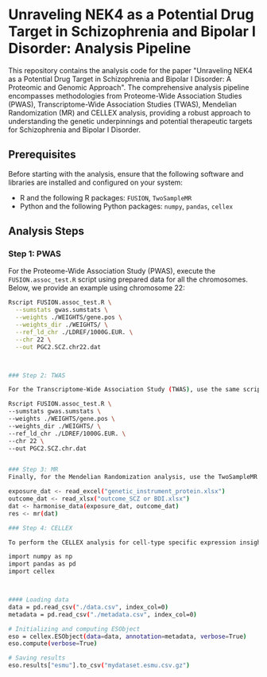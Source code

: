 # Unraveling NEK4 as a Potential Drug Target in Schizophrenia and Bipolar I Disorder: Analysis Pipeline

This repository contains the analysis code for the paper "Unraveling NEK4 as a Potential Drug Target in Schizophrenia and Bipolar I Disorder: A Proteomic and Genomic Approach". The comprehensive analysis pipeline encompasses methodologies from Proteome-Wide Association Studies (PWAS), Transcriptome-Wide Association Studies (TWAS), Mendelian Randomization (MR) and CELLEX analysis, providing a robust approach to understanding the genetic underpinnings and potential therapeutic targets for Schizophrenia and Bipolar I Disorder.

## Prerequisites

Before starting with the analysis, ensure that the following software and libraries are installed and configured on your system:

- R and the following R packages: `FUSION`, `TwoSampleMR`
- Python and the following Python packages: `numpy`, `pandas`, `cellex`

## Analysis Steps

### Step 1: PWAS

For the Proteome-Wide Association Study (PWAS), execute the `FUSION.assoc_test.R` script using prepared data for all the chromosomes. Below, we provide an example using chromosome 22:
  
```bash
Rscript FUSION.assoc_test.R \
  --sumstats gwas.sumstats \
  --weights ./WEIGHTS/gene.pos \
  --weights_dir ./WEIGHTS/ \
  --ref_ld_chr ./LDREF/1000G.EUR. \
  --chr 22 \
  --out PGC2.SCZ.chr22.dat



### Step 2: TWAS

For the Transcriptome-Wide Association Study (TWAS), use the same script with RNA position weights. Below, we provide an example using chromosome 22:

Rscript FUSION.assoc_test.R \
--sumstats gwas.sumstats \
--weights ./WEIGHTS/gene.pos \
--weights_dir ./WEIGHTS/ \
--ref_ld_chr ./LDREF/1000G.EUR. \
--chr 22 \
--out PGC2.SCZ.chr.dat


### Step 3: MR
Finally, for the Mendelian Randomization analysis, use the TwoSampleMR package in R to explore the causal relationship.

exposure_dat <- read_excel("genetic_instrument_protein.xlsx")
outcome_dat <- read_xlsx("outcome_SCZ or BDI.xlsx")
dat <- harmonise_data(exposure_dat, outcome_dat)
res <- mr(dat)

### Step 4: CELLEX

To perform the CELLEX analysis for cell-type specific expression insights, use the following Python code.

import numpy as np
import pandas as pd
import cellex



#### Loading data
data = pd.read_csv("./data.csv", index_col=0)
metadata = pd.read_csv("./metadata.csv", index_col=0)

# Initializing and computing ESObject
eso = cellex.ESObject(data=data, annotation=metadata, verbose=True)
eso.compute(verbose=True)

# Saving results
eso.results["esmu"].to_csv("mydataset.esmu.csv.gz")
